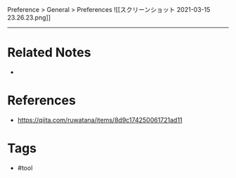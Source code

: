 Preference > General > Preferences
![[スクリーンショット 2021-03-15 23.26.23.png]]

---
# Related Notes
- 

# References
- https://qiita.com/ruwatana/items/8d9c174250061721ad11

# Tags
- #tool 